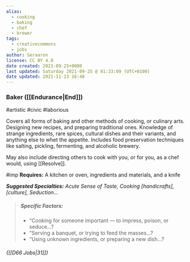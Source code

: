 ```yaml
---
alias:
  - cooking
  - baking
  - chef
  - brewer
tags:
  - creativecommons
  - jobs
author: Seraaron
license: CC BY 4.0
date created: 2021-09-25+0000
last updated: Saturday 2021-09-25 @ 01:33:09 (UTC+0100)
date updated: 2021-11-23 16:48
---
```


### Baker ([[Endurance|End]])

#artistic #civic #laborious

Covers all forms of baking and other methods of cooking, or culinary arts. Designing new recipes, and preparing traditional ones. Knowledge of strange ingredients, rare spices, cultural dishes and their variants, and anything else to whet the appetite. Includes food preservation techniques like salting, pickling, fermenting, and alcoholic brewery.

May also include directing others to cook with you, or for you, as a chef would, using [[Resolve]].

#imp **Requires:** A kitchen or oven, ingredients and materials, and a knife

_**Suggested Specialties:** Acute Sense of  Taste, Cooking [handicrafts], [culture], Seduction..._

> ##### Specific Factors:
>
> - “Cooking for someone important — to impress, poison, or seduce...?
> - “Serving a banquet, or trying to feed the masses...?
> - “Using unknown ingredients, or preparing a new dish...?

###### {[[D66 Jobs|31]]}
